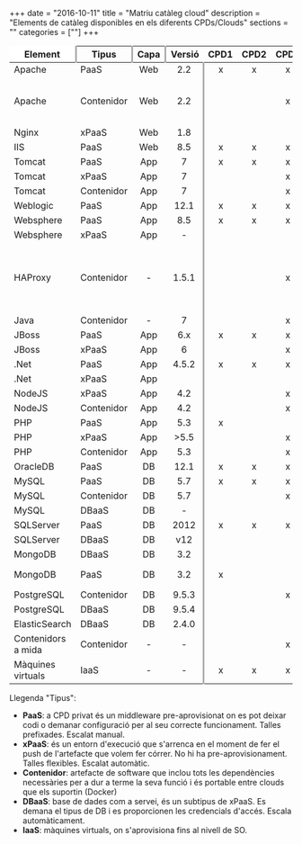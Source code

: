 +++
date        = "2016-10-11"
title       = "Matriu catàleg cloud"
description = "Elements de catàleg disponibles en els diferents CPDs/Clouds"
sections    = ""
categories  = [""]
+++


Element            |Tipus       | Capa  |Versió |CPD1   |CPD2   |CPD3   |CPD4   |Bluemix |Azure  |Observacions
-------            |------      |:-----:|:-----:|:-----:|:-----:|:-----:|:-----:|:------:|:-----:|-------------
Apache             | PaaS       |Web    |2.2    |x      |x      |x      |x      |        |       |Inclou GICAR
Apache             | Contenidor |Web    |2.2    |       |       |x      |       |x       |       |Amb o sense GICAR. Amb GICAR només a CPD Privat   
Nginx              | xPaaS      |Web    |1.8    |       |       |       |       |x       |       |   
IIS                | PaaS       |Web    |8.5    |x      |x      |x      |x      |        |       | 
Tomcat             | PaaS       |App    |7      |x      |x      |x      |x      |        |       | 
Tomcat             | xPaaS      |App    |7      |       |       |x      |       |x       |       | 
Tomcat             | Contenidor |App    |7      |       |       |x      |       |x       |       | 
Weblogic           | PaaS       |App    |12.1   |x      |x      |x      |x      |        |       | 
Websphere          | PaaS       |App    |8.5    |x      |x      |x      |x      |        |       | 
Websphere          | xPaaS      |App    |-      |       |       |       |       |x       |       | 
HAProxy            | Contenidor |-      |1.5.1  |       |       |x      |       |x       |       |Balanceig de contenidors arrencats amb docker-compose a Bluemix 
Java               | Contenidor |-      |7      |       |       |x      |       |x       |       | 
JBoss              | PaaS       |App    |6.x    |x      |x      |x      |x      |        |       | 
JBoss              | xPaaS      |App    |6      |       |       |x      |       |        |       | 
.Net               | PaaS       |App    |4.5.2  |x      |x      |x      |x      |        |       | 
.Net               | xPaaS      |App    |       |       |       |       |       |x       |x      | 
NodeJS             | xPaaS      |App    |4.2    |       |       |x      |       |x       |       | 
NodeJS             | Contenidor |App    |4.2    |       |       |x      |       |x       |       | 
PHP                | PaaS       |App    |5.3    |x      |       |       |       |        |       |    
PHP                | xPaaS      |App    |>5.5   |       |       |x      |       |x       |       |    
PHP                | Contenidor |App    |5.3    |       |       |x      |       |x       |       |    
OracleDB           | PaaS       |DB     |12.1   |x      |x      |x      |x      |        |       |    
MySQL              | PaaS       |DB     |5.7    |x      |x      |x      |x      |        |       |    
MySQL              | Contenidor |DB     |5.7    |       |       |x      |       |x       |       |    
MySQL              | DBaaS      |DB     |-      |       |       |       |       |x       |       |Beta    
SQLServer          | PaaS       |DB     |2012   |x      |x      |x      |x      |        |       |    
SQLServer          | DBaaS      |DB     |v12    |       |       |       |       |        |x      | 
MongoDB            | DBaaS      |DB     |3.2    |       |       |       |       |x       |       |    
MongoDB            | PaaS       |DB     |3.2    |x      |       |       |x      |        |       |Adhoc. En definició
PostgreSQL         | Contenidor |DB     |9.5.3  |       |       |x      |       |x       |       |    
PostgreSQL         | DBaaS      |DB     |9.5.4  |       |       |       |       |x       |       |    
ElasticSearch      | DBaaS      |DB     |2.4.0  |       |       |       |       |x       |       |    
Contenidors a mida | Contenidor |-      |-      |       |       |x      |       |x       |       |
Màquines virtuals  | IaaS       |-      |-      |x      |x      |x      |x      |        |x      |  


Llegenda "Tipus":

- **PaaS**: a CPD privat és un middleware pre-aprovisionat on es pot deixar codi o demanar configuració per al seu correcte funcionament. Talles prefixades. Escalat manual.
- **xPaaS**: és un entorn d'execució que s'arrenca en el moment de fer el push de l'artefacte que volem fer córrer. No hi ha pre-aprovisionament. Talles flexibles. Escalat automàtic.
- **Contenidor**: artefacte de software que inclou tots les dependències necessàries per a dur a terme la seva funció i és portable entre clouds que els suportin (Docker)  
- **DBaaS**: base de dades com a servei, és un subtipus de xPaaS. Es demana el tipus de DB i es proporcionen les credencials d'accés. Escala automàticament.
- **IaaS**: màquines virtuals, on s'aprovisiona fins al nivell de SO.

<style>
	table tr:first-child th:first-child, table tr:first-child th:last-child{
		background-color:#fff;
	}
	table tr:first-child th:first-child{
		border-top: none!important;
		border-left:none!important;
	}
	table tr:first-child th:last-child{
		border-top: none!important;
		border-right:none!important;
	}

	table tr:nth-child(1) th:nth-child(1), 
	table tr:nth-child(1) th:nth-child(2), 
	table tr:nth-child(1) th:nth-child(3),
	table tr:nth-child(2) th:nth-child(4), 
	table tr:nth-child(2) th:nth-child(8), 
	table tr:nth-child(2) th:nth-child(10),
	table tr td:nth-child(4), 
	table tr td:nth-child(8), 
	table tr td:nth-child(10){
		border-right: 3px solid #aaa;
	}
</style>

<script src="https://cdn.datatables.net/1.10.12/js/jquery.dataTables.min.js"></script>
<script>
	$(document).ready(function() {
		//Data table plugin
    	$('table').DataTable( {
	        "paging": false,
	        "info" : false,
	        "ordering": false,
	        "language":{
	        	"search" : "<strong>Cerca:</strong> ",
		        "infoEmpty": "No hi ha registres",
	        	"zeroRecords": "No s'han trobat registres"
	        },
	        initComplete: function () {
	            this.api().columns().every( function (col_index) {
	                var column = this;
	                if(col_index===3){
	                	$("<p>&nbsp;</p>").appendTo($(column.header()));
	                	return;
	                }
	                var select = $('<select><option value=""></option></select>')
	                    .appendTo( $(column.header()) )
	                    .on( 'change', function () {
	                        var val = $.fn.dataTable.util.escapeRegex(
	                            $(this).val()
	                        );
	 
	                        column
	                            .search( val ? '^'+val+'$' : '', true, false )
	                            .draw();
	                    } );
	 
	                column.data().unique().sort().each( function ( d, j ) {
	                    select.append( '<option value="'+d+'">'+d+'</option>' )
	                });
	            });

	            //adds header private/public
	            $("<tr><th colspan='4'></th><th colspan='4'>Privat</th><th colspan='2'>Públic</th><th colspan='1'></th></tr>").insertBefore($("table thead tr"));
	        }	        
    	});
	});
</script>
